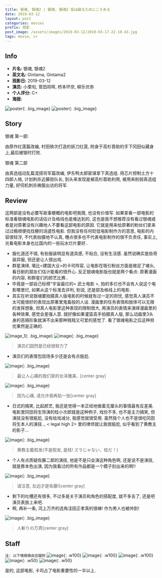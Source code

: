```yaml
---
title: 银魂, 银魂2 | 銀魂, 銀魂2 掟は破るためにこそある
date: 2019-03-12
layout: post
categories: movies
prefix: 观影
post_image: /assets/images/2019-03-12/2019-03-17-22-10-43.jpg
tags: movie, c+
---
```


## Info

- **片名:** 银魂, 银魂2
- **英文名:** Gintama, Gintama2
- **观影日:** 2019-03-12
- **演员:** 小栗旬, 菅田将晖, 桥本环奈, 柳乐优弥
- **个人评分:** C+
- **海报:**

![poster](/assets/images/2019-03-12/2019-03-17-22-10-43.jpg){: .big_image}
![poster](/assets/images/2019-03-12/p2527126044.png){: .big_image}

## Story

银魂 第一部:

由原作红莲篇改编, 村田铁次打造的妖刀红莲, 附身于高杉晋助的手下冈田似藏身上,最后被银时打败.

银魂 第二部

由真选组动乱篇混搭将军篇改编, 伊东鸭太郎密谋拿下真选组. 用芯片控制土方十四郎人格, 计划刺杀近藤勋队长, 到头来发现是被高杉晋助利用, 被用来削弱真选组力量, 好伺机刺杀微服出访的将军.

## Review

这两部是没有必要写故事梗概的电影吧我猜, 也没有价值写. 如果拿看一部电影的标准看银魂电影的话估计及格线也是难达到的, 这也是我不想推荐没有看过银魂或者是对原著没有兴趣地人不要看这部电影的原因. 它就是用来给原著的粉丝们拿来过过瘾顺便找找梗的消遣性电影. 但我没有任何贬低电影制作方的意思, 电影的内容很轻浮, 不代表拍摄地不认真, 槽点很多也不代表电影制作的很不负责任, 事实上, 光看电影本身也比国内的一些玩水烂片要好..

- 服化道还不错, 有些服装明显有道具感, 不贴合, 没有生活感. 虽然说确实是些奇装异服, 但还是让人很出戏.
- 群星演绎, 堪比<建国大业>的卡司阵容, 让电影在吸引粉丝方面是做足了噱头, 看日剧的朋友们估计能看的很开心. 反正银魂电影版也就是两个看点: 原著漫画的内容, 和群星们的颜艺比赛..
- 毕竟是一部自己标榜"宇宙最烂的< 武士电影 >, 拍的多烂也不会有人说这个电影哪里烂, 如果从这个标准去评判, 别说, 还是部及格线上的电影.
- 其实在听说银魂要拍摄真人版电影的时候就有过一定的担忧, 感觉真人演员不太可能很好的表现出原著里鬼畜般的人设. 漫画里的任务表情和肢体可以无限的发挥想象, 但真人电影里这种表现的限制很大, 用演员的表情来演绎漫画里的各种效果, 感觉会差强人意. 就好像如果灌篮高手拍摄真人版, 那么动画里3头身的恶搞形象就演不出来那种贱贱又可爱的感觉了. 看了银魂电影之后这种担忧果然是正确的.

![image_1](/assets/images/2019-03-12/2019-03-17-23-05-06.jpg){: .big_image}
![image](/assets/images/2019-03-12/2019-03-17-23-53-05.jpg){: .big_image}

>演员们固然是已经很努力了

- 演员们的表情包现场多少还是会有点尴尬.

![image](/assets/images/2019-03-12/2019-03-17-23-07-57.jpg){: .big_image}

>最让人心痛的我们家的长泽雅美.. [center gray]

![image](/assets/images/2019-03-12/2019-03-17-23-08-58.jpg){: .big_image}

>因为心痛, 请允许我再贴一张[center gray]

- 日式的搞笑, 比起颜艺, 我还是觉得一本正经地做着无厘头的事情最有反差美. 电影里冈田将生饰演的桂小次郎就是这种例子, 戏份不多, 也不是主力搞笑, 但演技没有很尴尬, 没有给戏减分, 我感觉就很受用. 虽然我个人也不是很吃冈田将生本人的演技.., < legal high 2> 里的律师就让我很尴尬, 似乎看到了黄教主的影子...

![image](/assets/images/2019-03-12/2019-03-17-23-33-29.jpg){: .big_image}

>黄教主戴假发(不是假发, 是桂!  ズラじゃない、桂だ！)

- 个人有点质疑佐藤二郎的演技, 他是不是只会演这种角色啊, 还是说不是演技, 就是靠本色出演, 因为我看过的所有作品都是一个模子刻出来的啊!!

![image](/assets/images/2019-03-12/2019-03-17-23-42-00.jpg){: .big_image}

>请注意, 左边才是佐藤![center gray]

- 剩下的吐槽还有很多, 不过多是关于演员和角色的搭配度, 就不多舌了, 还是吧演员表放上来吧.
- 啊, 再补一条, 河上万齐的选角洼田正孝真的很棒! 作为男人也被帅到!

![image](/assets/images/2019-03-12/2019-03-17-23-54-22.jpg){: .big_image}

>人斬りの万斉[center gray]

## Staff

`注: 以下情报摘自豆瓣网`
![image](/assets/images/2019-03-12/2019-03-17-23-44-49.png){: .w100}
![image](/assets/images/2019-03-12/2019-03-17-23-45-13.png){: .w100}
![image](/assets/images/2019-03-12/2019-03-17-23-46-18.png){: .w100}
![image](/assets/images/2019-03-12/2019-03-17-23-46-35.png){: .w50}
![image](/assets/images/2019-03-12/2019-03-17-23-51-17.png){: .w50}

是的, 这部电影, 卡司占了电影重要性的一半以上.
